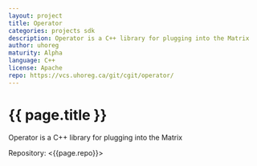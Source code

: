 ```yaml
---
layout: project
title: Operator
categories: projects sdk
description: Operator is a C++ library for plugging into the Matrix
author: uhoreg
maturity: Alpha
language: C++
license: Apache
repo: https://vcs.uhoreg.ca/git/cgit/operator/
---
```


# {{ page.title }}
Operator is a C++ library for plugging into the Matrix

Repository: <{{page.repo}}>
